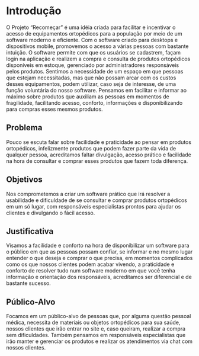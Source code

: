 # Introdução

O Projeto “Recomeçar” é uma idéia criada para facilitar e incentivar o acesso de equipamentos ortopédicos para a população por meio de um software moderno e eficiente. Com o software criado para desktops e dispositivos mobile, promovemos o acesso a várias pessoas com bastante intuição. O software permite com que os usuários se cadastrem, façam login na aplicação e realizem a compra e consulta de produtos ortopédicos disponíveis em estoque, gerenciado por administradores responsáveis pelos produtos. Sentimos a necessidade de um espaço em que pessoas que estejam necessitadas, mas que não possam arcar com os custos desses equipamentos, podem utilizar, caso seja de interesse, de uma função voluntária do nosso software. Pensamos em facilitar e informar ao máximo sobre produtos que auxiliam as pessoas em momentos de fragilidade, facilitando acesso, conforto, informações e disponibilizando para compras esses mesmos produtos.


## Problema
Pouco se escuta falar sobre facilidade e praticidade ao pensar em produtos ortopédicos, infelizmente produtos que podem fazer parte da vida de qualquer pessoa, acreditamos faltar divulgação, acesso prático e facilidade na hora de consultar e comprar esses produtos que fazem toda diferença.


## Objetivos

Nos comprometemos a criar um software prático que irá resolver a usabilidade e dificuldade de se consultar e comprar produtos ortopédicos em um só lugar, com responsáveis especialistas prontos para ajudar os clientes e divulgando o fácil acesso.


## Justificativa

Visamos a facilidade e conforto na hora de disponibilizar um software para o público em que as pessoas possam confiar, se informar e no mesmo lugar entender o que deseja e comprar o que precisa, em momentos complicados como os que nossos clientes podem acabar vivendo, a praticidade e conforto de resolver tudo num software moderno em que você tenha informação e orientação dos responsáveis, acreditamos ser diferencial e de bastante sucesso.


## Público-Alvo

Focamos em um público-alvo de pessoas que, por alguma questão pessoal médica, necessita de materiais ou objetos ortopédicos para sua saúde, nossos clientes que irão entrar no site e, caso queiram, realizar a compra sem dificuldades.
Também pensamos em responsáveis especialistas que irão manter e gerenciar os produtos e realizar os atendimentos via chat com nossos clientes.
